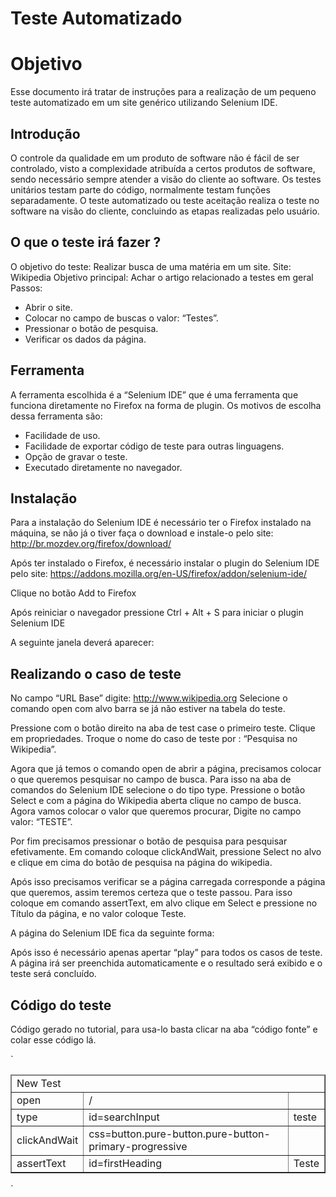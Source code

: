 # Teste Automatizado

# Objetivo

Esse documento irá tratar de instruções para a realização de um pequeno teste automatizado em um site genérico utilizando Selenium IDE.

## Introdução

O controle da qualidade em um produto de software não é fácil de ser controlado, visto a complexidade atribuída a certos produtos de software, sendo necessário sempre atender a visão do cliente ao software. Os testes unitários testam parte do código, normalmente testam funções separadamente. O teste automatizado ou teste aceitação realiza o teste no software na visão do cliente, concluindo as etapas realizadas pelo usuário.
    
## O que o teste irá fazer ?

O objetivo do teste:
Realizar busca de uma matéria em um site.
Site:
Wikipedia
Objetivo principal:
Achar o artigo relacionado a testes em geral
Passos:
* Abrir o site.
* Colocar no campo de buscas o valor: “Testes”. 
* Pressionar o botão de pesquisa.
* Verificar os dados da página.

## Ferramenta

A ferramenta escolhida é a “Selenium IDE” que é uma ferramenta que funciona diretamente no Firefox na forma de plugin. Os motivos de escolha dessa ferramenta são:
* Facilidade de uso.
* Facilidade de exportar código de teste para outras linguagens.
* Opção de gravar o teste.
* Executado diretamente no navegador.

## Instalação

Para a instalação do Selenium IDE é necessário ter o Firefox instalado na máquina, se não já o tiver faça o download e instale-o pelo site: http://br.mozdev.org/firefox/download/

Após ter instalado o Firefox, é necessário instalar o plugin do Selenium IDE pelo site: 
https://addons.mozilla.org/en-US/firefox/addon/selenium-ide/

Clique no botão Add to Firefox


Após reiniciar o navegador pressione Ctrl + Alt  + S para iniciar o plugin Selenium IDE

A seguinte janela deverá aparecer:



## Realizando o caso de teste

No campo “URL Base” digite: http://www.wikipedia.org
Selecione o comando open com alvo barra se já não estiver na tabela do teste.

Pressione com o botão direito na aba de test case o primeiro teste. Clique em propriedades. Troque o nome do caso de teste por : “Pesquisa no Wikipedia”.

Agora que já temos o comando open de abrir a página, precisamos colocar o que queremos pesquisar no campo de busca.
Para isso na aba de comandos do Selenium IDE selecione o do tipo type. Pressione o botão Select e com a página do Wikipedia aberta clique no campo de busca. Agora vamos colocar o valor que queremos procurar, Digite no campo valor: “TESTE”. 

Por fim precisamos pressionar o botão de pesquisa para pesquisar efetivamente. Em comando coloque clickAndWait, pressione Select no alvo e clique em cima do botão de pesquisa na página do wikipedia.

Após isso precisamos verificar se a página carregada corresponde a página que queremos, assim teremos certeza que o teste passou. Para isso coloque em comando assertText, em alvo clique em Select e pressione no Título da página, e no valor coloque Teste.

A página do Selenium IDE fica da seguinte forma:


Após isso é necessário apenas apertar “play” para todos os casos de teste.
A página irá ser preenchida automaticamente e o resultado será exibido e o teste será concluído.

## Código do teste

Código gerado no tutorial, para usa-lo basta clicar na aba “código fonte” e colar esse código lá.

`<?xml version="1.0" encoding="UTF-8"?>
<!DOCTYPE html PUBLIC "-//W3C//DTD XHTML 1.0 Strict//EN" "http://www.w3.org/TR/xhtml1/DTD/xhtml1-strict.dtd">
<html xmlns="http://www.w3.org/1999/xhtml" xml:lang="en" lang="en">
<head profile="http://selenium-ide.openqa.org/profiles/test-case">
<meta http-equiv="Content-Type" content="text/html; charset=UTF-8" />
<link rel="selenium.base" href="https://www.wikipedia.org/" />
<title>New Test</title>
</head>
<body>
<table cellpadding="1" cellspacing="1" border="1">
<thead>
<tr><td rowspan="1" colspan="3">New Test</td></tr>
</thead><tbody>
<tr>
    <td>open</td>
    <td>/</td>
    <td></td>
</tr>
<tr>
    <td>type</td>
    <td>id=searchInput</td>
    <td>teste</td>
</tr>
<tr>
    <td>clickAndWait</td>
    <td>css=button.pure-button.pure-button-primary-progressive</td>
    <td></td>
</tr>
<tr>
    <td>assertText</td>
    <td>id=firstHeading</td>
    <td>Teste</td>
</tr>

</tbody></table>
</body>
</html>`